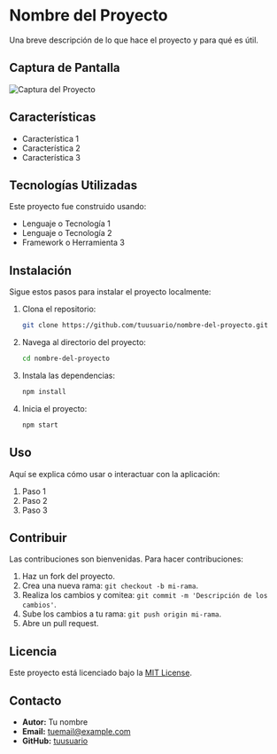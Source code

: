 # Nombre del Proyecto

Una breve descripción de lo que hace el proyecto y para qué es útil.

## Captura de Pantalla

![Captura del Proyecto](ruta/a/la/imagen.png)

## Características

- Característica 1
- Característica 2
- Característica 3

## Tecnologías Utilizadas

Este proyecto fue construido usando:

- Lenguaje o Tecnología 1
- Lenguaje o Tecnología 2
- Framework o Herramienta 3

## Instalación

Sigue estos pasos para instalar el proyecto localmente:

1. Clona el repositorio:

    ```bash
    git clone https://github.com/tuusuario/nombre-del-proyecto.git
    ```

2. Navega al directorio del proyecto:

    ```bash
    cd nombre-del-proyecto
    ```

3. Instala las dependencias:

    ```bash
    npm install
    ```

4. Inicia el proyecto:

    ```bash
    npm start
    ```

## Uso

Aquí se explica cómo usar o interactuar con la aplicación:

1. Paso 1
2. Paso 2
3. Paso 3

## Contribuir

Las contribuciones son bienvenidas. Para hacer contribuciones:

1. Haz un fork del proyecto.
2. Crea una nueva rama: `git checkout -b mi-rama`.
3. Realiza los cambios y comitea: `git commit -m 'Descripción de los cambios'`.
4. Sube los cambios a tu rama: `git push origin mi-rama`.
5. Abre un pull request.

## Licencia

Este proyecto está licenciado bajo la [MIT License](LICENSE).

## Contacto

- **Autor:** Tu nombre
- **Email:** tuemail@example.com
- **GitHub:** [tuusuario](https://github.com/tuusuario)
